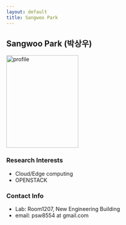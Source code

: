 ```yaml
---
layout: default
title: Sangwoo Park
---
```


## Sangwoo Park (박상우)
<img src="/assets/img/profile/profile_ParkSangwoo.jpeg" width="190px" height="244px" title="profile">

### Research Interests
* Cloud/Edge computing
* OPENSTACK


### Contact Info
* Lab: Room1207, New Engineering Building
* email: psw8554 at gmail.com

